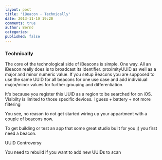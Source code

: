 ```yaml
---
layout: post
title: "iBeacon - Technically"
date: 2013-11-10 19:20
comments: true
author: Bernd
categories:
published: false
---
```


### Technically

The core of the technological side of iBeacons is simple. One way. All an iBeacon really does is to broadcast its identifier. proximityUUID as well as a major and minor numeric value. If you setup Beacons you are supposed to use the same UUID for all beacons for one use case  and add individual major/minor values for further grouping and differentiation.

It's because you register this UUID as a region to be searched for on iOS. Visibilty is limited to those specific devices. I guess + battery + not more filtering

You see, no reason to not get started wiring up your appartment with a couple of beacons now.

To get building or test an app that some great studio built for you ;) you first need a beacon.

UUID Controversy

You need to rebuild if you want to add new UUIDs to scan
